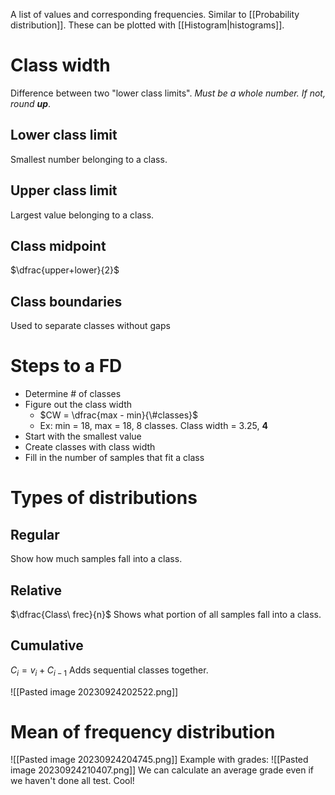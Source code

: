 A list of values and corresponding frequencies. Similar to [[Probability distribution]].
These can be plotted with [[Histogram|histograms]].
# Class width
Difference between two "lower class limits". *Must be a whole number. If not, round **up***.
## Lower class limit
Smallest number belonging to a class.
## Upper class limit
Largest value belonging to a class.
## Class midpoint
$\dfrac{upper+lower}{2}$
## Class boundaries
Used to separate classes without gaps
# Steps to a FD
- Determine # of classes
- Figure out the class width
	- $CW = \dfrac{max - min}{\#classes}$
	- Ex: min = 18, max = 18, 8 classes. Class width = 3.25, **4**
- Start with the smallest value
- Create classes with class width
- Fill in the number of samples that fit a class
# Types of distributions
## Regular
Show how much samples fall into a class.
## Relative
$\dfrac{Class\ frec}{n}$
Shows what portion of all samples fall into a class.
## Cumulative
$C_{i} = v_{i} + C_{i-1}$
Adds sequential classes together.

![[Pasted image 20230924202522.png]]
# Mean of frequency distribution
![[Pasted image 20230924204745.png]]
Example with grades:
![[Pasted image 20230924210407.png]]
We can calculate an average grade even if we haven't done all test. Cool!
